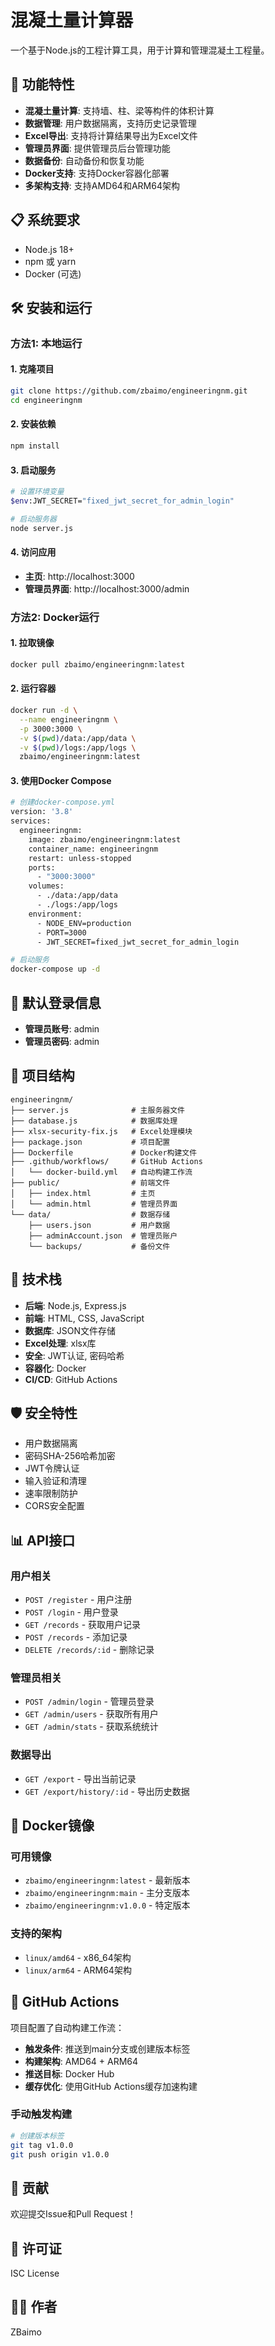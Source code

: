 # 混凝土量计算器

一个基于Node.js的工程计算工具，用于计算和管理混凝土工程量。

## 🚀 功能特性

- **混凝土量计算**: 支持墙、柱、梁等构件的体积计算
- **数据管理**: 用户数据隔离，支持历史记录管理
- **Excel导出**: 支持将计算结果导出为Excel文件
- **管理员界面**: 提供管理员后台管理功能
- **数据备份**: 自动备份和恢复功能
- **Docker支持**: 支持Docker容器化部署
- **多架构支持**: 支持AMD64和ARM64架构

## 📋 系统要求

- Node.js 18+
- npm 或 yarn
- Docker (可选)

## 🛠️ 安装和运行

### 方法1: 本地运行

#### 1. 克隆项目
```bash
git clone https://github.com/zbaimo/engineeringnm.git
cd engineeringnm
```

#### 2. 安装依赖
```bash
npm install
```

#### 3. 启动服务
```bash
# 设置环境变量
$env:JWT_SECRET="fixed_jwt_secret_for_admin_login"

# 启动服务器
node server.js
```

#### 4. 访问应用
- **主页**: http://localhost:3000
- **管理员界面**: http://localhost:3000/admin

### 方法2: Docker运行

#### 1. 拉取镜像
```bash
docker pull zbaimo/engineeringnm:latest
```

#### 2. 运行容器
```bash
docker run -d \
  --name engineeringnm \
  -p 3000:3000 \
  -v $(pwd)/data:/app/data \
  -v $(pwd)/logs:/app/logs \
  zbaimo/engineeringnm:latest
```

#### 3. 使用Docker Compose
```bash
# 创建docker-compose.yml
version: '3.8'
services:
  engineeringnm:
    image: zbaimo/engineeringnm:latest
    container_name: engineeringnm
    restart: unless-stopped
    ports:
      - "3000:3000"
    volumes:
      - ./data:/app/data
      - ./logs:/app/logs
    environment:
      - NODE_ENV=production
      - PORT=3000
      - JWT_SECRET=fixed_jwt_secret_for_admin_login

# 启动服务
docker-compose up -d
```

## 🔐 默认登录信息

- **管理员账号**: admin
- **管理员密码**: admin

## 📁 项目结构

```
engineeringnm/
├── server.js              # 主服务器文件
├── database.js            # 数据库处理
├── xlsx-security-fix.js   # Excel处理模块
├── package.json           # 项目配置
├── Dockerfile             # Docker构建文件
├── .github/workflows/     # GitHub Actions
│   └── docker-build.yml   # 自动构建工作流
├── public/                # 前端文件
│   ├── index.html         # 主页
│   └── admin.html         # 管理员界面
└── data/                  # 数据存储
    ├── users.json         # 用户数据
    ├── adminAccount.json  # 管理员账户
    └── backups/           # 备份文件
```

## 🔧 技术栈

- **后端**: Node.js, Express.js
- **前端**: HTML, CSS, JavaScript
- **数据库**: JSON文件存储
- **Excel处理**: xlsx库
- **安全**: JWT认证, 密码哈希
- **容器化**: Docker
- **CI/CD**: GitHub Actions

## 🛡️ 安全特性

- 用户数据隔离
- 密码SHA-256哈希加密
- JWT令牌认证
- 输入验证和清理
- 速率限制防护
- CORS安全配置

## 📊 API接口

### 用户相关
- `POST /register` - 用户注册
- `POST /login` - 用户登录
- `GET /records` - 获取用户记录
- `POST /records` - 添加记录
- `DELETE /records/:id` - 删除记录

### 管理员相关
- `POST /admin/login` - 管理员登录
- `GET /admin/users` - 获取所有用户
- `GET /admin/stats` - 获取系统统计

### 数据导出
- `GET /export` - 导出当前记录
- `GET /export/history/:id` - 导出历史数据

## 🐳 Docker镜像

### 可用镜像
- `zbaimo/engineeringnm:latest` - 最新版本
- `zbaimo/engineeringnm:main` - 主分支版本
- `zbaimo/engineeringnm:v1.0.0` - 特定版本

### 支持的架构
- `linux/amd64` - x86_64架构
- `linux/arm64` - ARM64架构

## 🔄 GitHub Actions

项目配置了自动构建工作流：

- **触发条件**: 推送到main分支或创建版本标签
- **构建架构**: AMD64 + ARM64
- **推送目标**: Docker Hub
- **缓存优化**: 使用GitHub Actions缓存加速构建

### 手动触发构建
```bash
# 创建版本标签
git tag v1.0.0
git push origin v1.0.0
```

## 🤝 贡献

欢迎提交Issue和Pull Request！

## 📄 许可证

ISC License

## 👨‍💻 作者

ZBaimo 
